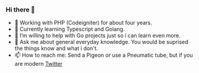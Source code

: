 ### Hi there 👋

- 🔭 Working with PHP (Codeigniter) for about four years.
- 🌱 Currently learning Typescript and Golang.
- 👯 I’m willing to help with Go projects just so i can learn even more.
- 💬 Ask me about general everyday knowledge. You would be suprised the things know and what i don't.
- 📫 How to reach me: Send a Pigeon or use a Pneumatic tube, but if you are modern [Twitter](https://www.twitter.com/promiseseunfemi)


